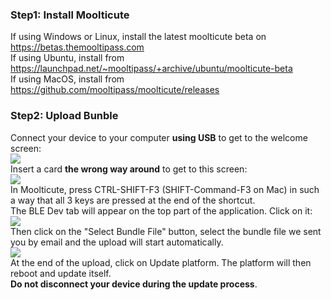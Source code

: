 ### [](#header-3)Step1: Install Moolticute  
If using Windows or Linux, install the latest moolticute beta on https://betas.themooltipass.com  
If using Ubuntu, install from https://launchpad.net/~mooltipass/+archive/ubuntu/moolticute-beta  
If using MacOS, install from https://github.com/mooltipass/moolticute/releases

### [](#header-3)Step2: Upload Bunble  
Connect your device to your computer **using USB** to get to the welcome screen:  
![](https://github.com/mooltipass/minible/blob/gh-pages/images/rf_debug_guide/welcome_screen.png?raw=true)  
Insert a card **the wrong way around** to get to this screen:  
![](https://github.com/mooltipass/minible/blob/gh-pages/images/rf_debug_guide/invalid.png?raw=true)  
In Moolticute, press CTRL-SHIFT-F3 (SHIFT-Command-F3 on Mac) in such a way that all 3 keys are pressed at the end of the shortcut.  
The BLE Dev tab will appear on the top part of the application. Click on it:  
![](https://github.com/mooltipass/minible/blob/gh-pages/images/minible_update_guide/ble_dev_tab_upload_flash.png?raw=true)  
Then click on the "Select Bundle File" button, select the bundle file we sent you by email and the upload will start automatically.  
![](https://github.com/mooltipass/minible/blob/gh-pages/images/minible_update_guide/firmware_file_update.png?raw=true)  
At the end of the upload, click on Update platform. The platform will then reboot and update itself.  
**Do not disconnect your device during the update process**.  
